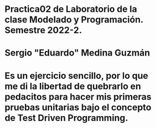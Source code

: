 # Practica02 de Laboratorio de la clase Modelado y Programación. Semestre 2022-2.

# Sergio "Eduardo" Medina Guzmán

# Es un ejercicio sencillo, por lo que me di la libertad de quebrarlo en pedacitos para hacer mis primeras pruebas unitarias bajo el concepto de Test Driven Programming.
